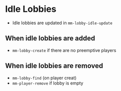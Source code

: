 # Idle Lobbies

* Idle lobbies are updated in `mm-lobby-idle-update`

## When idle lobbies are added

* `mm-lobby-create` if there are no preemptive players

## When idle lobbies are removed

* `mm-lobby-find` (on player creat)
* `mm-player-remove` if lobby is empty

